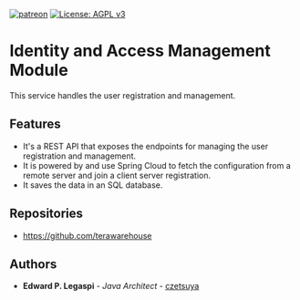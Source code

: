 [![patreon](https://c5.patreon.com/external/logo/become_a_patron_button.png)](https://www.patreon.com/bePatron?u=12280211)
[![License: AGPL v3](https://img.shields.io/badge/License-AGPL%20v3-blue.svg)](https://www.gnu.org/licenses/agpl-3.0)

# Identity and Access Management Module

This service handles the user registration and management.

## Features

 - It's a REST API that exposes the endpoints for managing the user registration and management. 
 - It is powered by and use Spring Cloud to fetch the configuration from a remote server and join a client server registration.
 - It saves the data in an SQL database.

## Repositories

 - https://github.com/terawarehouse
 
## Authors

 * **Edward P. Legaspi** - *Java Architect* - [czetsuya](https://github.com/czetsuya)
